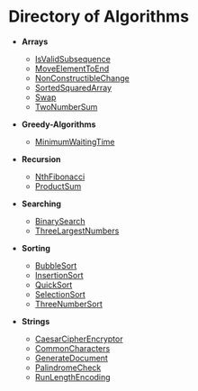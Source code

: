 # Directory of Algorithms

- **Arrays**
  - [IsValidSubsequence](Arrays/IsValidSubsequence.js)
  - [MoveElementToEnd](Arrays/MoveElementToEnd.js)
  - [NonConstructibleChange](Arrays/NonConstructibleChange.js)
  - [SortedSquaredArray](Arrays/SortedSquaredArray.js)
  - [Swap](Arrays/Swap.js)
  - [TwoNumberSum](Arrays/TwoNumberSum.js)

- **Greedy-Algorithms**
  - [MinimumWaitingTime](Greedy-Algorithms/MinimumWaitingTime.js)

- **Recursion**
  - [NthFibonacci](Recursion/NthFibonacci.js)
  - [ProductSum](Recursion/ProductSum.js)

- **Searching**
  - [BinarySearch](Searching/BinarySearch.js)
  - [ThreeLargestNumbers](Searching/ThreeLargestNumbers.js)

- **Sorting**
  - [BubbleSort](Sorting/BubbleSort.js)
  - [InsertionSort](Sorting/InsertionSort.js)
  - [QuickSort](Sorting/QuickSort.js)
  - [SelectionSort](Sorting/SelectionSort.js)
  - [ThreeNumberSort](Sorting/ThreeNumberSort.js)

- **Strings**
  - [CaesarCipherEncryptor](Strings/CaesarCipherEncryptor.js)
  - [CommonCharacters](Strings/CommonCharacters.js)
  - [GenerateDocument](Strings/GenerateDocument.js)
  - [PalindromeCheck](Strings/PalindromeCheck.js)
  - [RunLengthEncoding](Strings/RunLengthEncoding.js)
